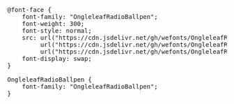 <pre>
@font-face {
    font-family: "OngleleafRadioBallpen";
    font-weight: 300;
    font-style: normal;
    src: url("https://cdn.jsdelivr.net/gh/wefonts/OngleleafRadioBallpen/OngleleafRadioBallpen.woff2") format("woff2"),
         url("https://cdn.jsdelivr.net/gh/wefonts/OngleleafRadioBallpen/OngleleafRadioBallpen.woff") format("woff"),
         url("https://cdn.jsdelivr.net/gh/wefonts/OngleleafRadioBallpen/OngleleafRadioBallpen.ttf") format("truetype");
    font-display: swap;
}

OngleleafRadioBallpen {
    font-family: "OngleleafRadioBallpen";
}
  
</pre>
